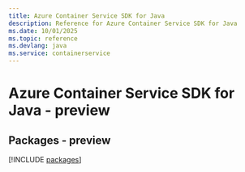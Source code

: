 ```yaml
---
title: Azure Container Service SDK for Java
description: Reference for Azure Container Service SDK for Java
ms.date: 10/01/2025
ms.topic: reference
ms.devlang: java
ms.service: containerservice
---
```

# Azure Container Service SDK for Java - preview
## Packages - preview
[!INCLUDE [packages](container-service-index.md)]